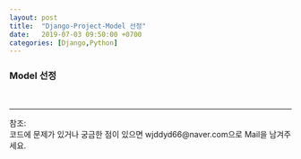 ```yaml
---
layout: post
title:  "Django-Project-Model 선정"
date:   2019-07-03 09:50:00 +0700
categories: [Django,Python]
---
```


###  Model 선정

<br>

<hr>
참조:<https://github.com/wjddyd66/Python/tree/master/Condition%26Loop><br>
코드에 문제가 있거나 궁금한 점이 있으면 wjddyd66@naver.com으로  Mail을 남겨주세요.